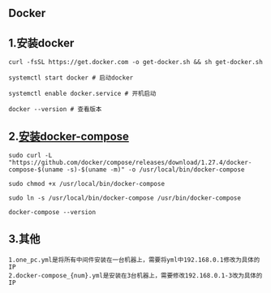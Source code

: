 ## Docker

## 1.安装docker
    curl -fsSL https://get.docker.com -o get-docker.sh && sh get-docker.sh

    systemctl start docker # 启动docker

    systemctl enable docker.service # 开机启动

    docker --version # 查看版本

## 2.[安装docker-compose](https://docs.docker.com/compose/install/)
    sudo curl -L "https://github.com/docker/compose/releases/download/1.27.4/docker-compose-$(uname -s)-$(uname -m)" -o /usr/local/bin/docker-compose

    sudo chmod +x /usr/local/bin/docker-compose

    sudo ln -s /usr/local/bin/docker-compose /usr/bin/docker-compose

    docker-compose --version

## 3.其他
    1.one_pc.yml是将所有中间件安装在一台机器上，需要将yml中192.168.0.1修改为具体的IP
    2.docker-compose_{num}.yml是安装在3台机器上，需要修改192.168.0.1-3改为具体的IP